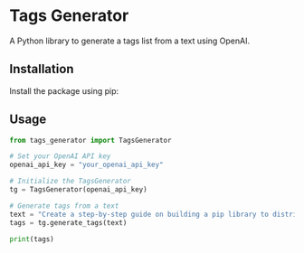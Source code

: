 # Tags Generator

A Python library to generate a tags list from a text using OpenAI.

## Installation

Install the package using pip:


## Usage

```python
from tags_generator import TagsGenerator

# Set your OpenAI API key
openai_api_key = "your_openai_api_key"

# Initialize the TagsGenerator
tg = TagsGenerator(openai_api_key)

# Generate tags from a text
text = "Create a step-by-step guide on building a pip library to distribution the library."
tags = tg.generate_tags(text)

print(tags)

